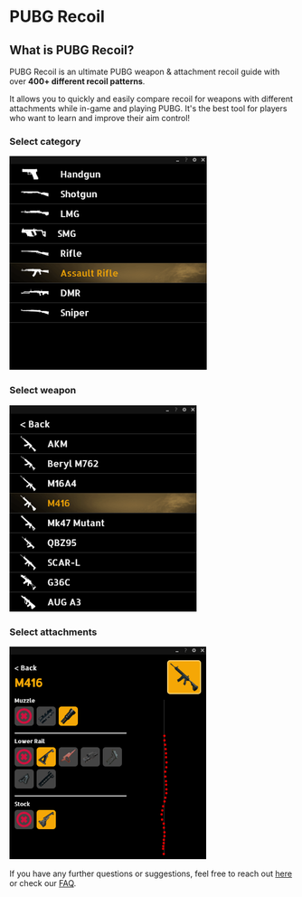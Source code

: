 # PUBG Recoil

## What is PUBG Recoil?
PUBG Recoil is an ultimate PUBG weapon & attachment recoil guide with over **400+ different recoil patterns**.

It allows you to quickly and easily compare recoil for weapons with different attachments while in-game and playing PUBG. It's the best tool for players who want to learn and improve their aim control!

### Select category
![Getting Started](./store/Screenshot_1.png)
### Select weapon
![Getting Started](./store/Screenshot_2.png)
### Select attachments
![Getting Started](./store/Screenshot_3.png)

If you have any further questions or suggestions, feel free to reach out [here](https://github.com/markovic-nikola/pubg-recoil/issues) or check our [FAQ](./faq.md).